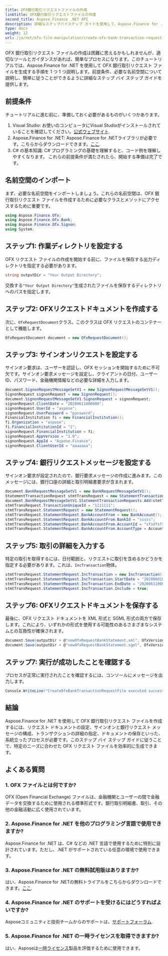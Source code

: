 ```yaml
---
title: OFX銀行取引リクエストファイルの作成
linktitle: OFX銀行取引リクエストファイルの作成
second_title: Aspose.Finance .NET API
description: 詳細なステップバイステップ ガイドを使用して、Aspose.Finance for .NET を使用して OFX 銀行取引リクエスト ファイルを作成する方法を学びます。#Aspose #Finance
type: docs
weight: 12
url: /ja/net/ofx-file-manipulation/create-ofx-bank-transaction-request-file/
---
```

OFX 銀行取引リクエスト ファイルの作成は困難に思えるかもしれませんが、適切なツールとガイダンスがあれば、簡単なプロセスになります。このチュートリアルでは、Aspose.Finance for .NET を使用して OFX 銀行取引リクエスト ファイルを生成する手順を 1 つ 1 つ説明します。前提条件、必要な名前空間について説明し、簡単に従うことができるように詳細なステップ バイ ステップ ガイドを提供します。
## 前提条件
チュートリアルに進む前に、準備しておく必要があるものがいくつかあります。
1.  Visual Studio: お使いのコンピュータにVisual Studioがインストールされていることを確認してください。[公式ウェブサイト](https://visualstudio.microsoft.com/).
2. Aspose.Finance for .NET: Aspose.Finance for .NETライブラリが必要です。こちらからダウンロードできます。[ここ](https://releases.aspose.com/finance/net/).
3. C# の基本知識: C# プログラミングの基礎を理解すると、コード例を理解しやすくなります。
これらの前提条件が満たされたら、開始する準備は完了です。
## 名前空間のインポート
まず、必要な名前空間をインポートしましょう。これらの名前空間は、OFX 銀行取引リクエスト ファイルを作成するために必要なクラスとメソッドにアクセスするために重要です。
```csharp
using Aspose.Finance.Ofx;
using Aspose.Finance.Ofx.Bank;
using Aspose.Finance.Ofx.Signon;
using System;
```
## ステップ1: 作業ディレクトリを設定する
OFX リクエスト ファイルの作成を開始する前に、ファイルを保存する出力ディレクトリを指定する必要があります。
```csharp
string outputDir = "Your Output Directory";
```
交換する`"Your Output Directory"`生成されたファイルを保存するディレクトリへのパスを指定します。
## ステップ2: OFXリクエストドキュメントを作成する
次に、`OfxRequestDocument`クラス。このクラスは OFX リクエストのコンテナーとして機能します。
```csharp
OfxRequestDocument document = new OfxRequestDocument();
```
## ステップ3: サインオンリクエストを設定する
サインオン要求は、ユーザーを認証し、OFX セッションを開始するために不可欠です。サインオン要求メッセージを設定し、クライアントの日付、ユーザー ID、パスワード、金融機関情報などの必要な詳細を入力します。
```csharp
document.SignonRequestMessageSetV1 = new SignonRequestMessageSetV1();
SignonRequest signonRequest = new SignonRequest();
document.SignonRequestMessageSetV1.SignonRequest = signonRequest;
signonRequest.ClientDate = "20200611000000";
signonRequest.UserId = "aspose";
signonRequest.UserPassword = "password";
FinancialInstitution fi = new FinancialInstitution();
fi.Organization = "aspose";
fi.FinancialInstitutionId = "1";
signonRequest.FinancialInstitution = fi;
signonRequest.AppVersion = "1.0";
signonRequest.AppId = "Aspose.Finance";
signonRequest.ClientUserId = "aaaaaaa";
```
## ステップ4: 銀行リクエストメッセージを設定する
サインオン要求が設定されたので、銀行要求メッセージの作成に進みます。このメッセージには、銀行口座の詳細と取引明細書要求が含まれます。
```csharp
document.BankRequestMessageSetV1 = new BankRequestMessageSetV1();
StatementTransactionRequest stmtTransRequest = new StatementTransactionRequest();
document.BankRequestMessageSetV1.StatementTransactionRequests.Add(stmtTransRequest);
stmtTransRequest.TransactionUniqueId = "1111111";
stmtTransRequest.StatementRequest = new StatementRequest();
stmtTransRequest.StatementRequest.BankAccountFrom = new BankAccount();
stmtTransRequest.StatementRequest.BankAccountFrom.BankId = "sssss";
stmtTransRequest.StatementRequest.BankAccountFrom.AccountId = "sfsdfsfsdf";
stmtTransRequest.StatementRequest.BankAccountFrom.AccountType = AccountEnum.CHECKING;
```
## ステップ5: 取引の詳細を入力する
特定の取引を取得するには、日付範囲と、リクエストに取引を含めるかどうかを指定する必要があります。これは、`IncTransaction`物体。
```csharp
stmtTransRequest.StatementRequest.IncTransaction = new IncTransaction();
stmtTransRequest.StatementRequest.IncTransaction.StartDate = "20200601000000";
stmtTransRequest.StatementRequest.IncTransaction.EndDate = "20200611000000";
stmtTransRequest.StatementRequest.IncTransaction.Include = true;
```
## ステップ6: OFXリクエストドキュメントを保存する
最後に、OFX リクエスト ドキュメントを XML 形式と SGML 形式の両方で保存します。これにより、いずれかの形式を使用する可能性のあるさまざまなシステムとの互換性が確保されます。
```csharp
document.Save(outputDir + @"newOfxRequestBankStatement.xml", OfxVersionEnum.V2x);
document.Save(outputDir + @"newOfxRequestBankStatement.sgml", OfxVersionEnum.V1x);
```
## ステップ7: 実行が成功したことを確認する
プロセスが正常に実行されたことを確認するには、コンソールにメッセージを出力します。
```csharp
Console.WriteLine("CreateOfxBankTransactionRequestFile executed successfully.");
```
## 結論
Aspose.Finance for .NET を使用して OFX 銀行取引リクエスト ファイルを作成するには、リクエスト ドキュメントの設定、サインオンと銀行リクエスト メッセージの構成、トランザクションの詳細の指定、ドキュメントの保存といった、系統立ったプロセスが必要です。このステップ バイ ステップ ガイドに従うことで、特定のニーズに合わせた OFX リクエスト ファイルを効率的に生成できます。
## よくある質問
### 1. OFX ファイルとは何ですか?
OFX (Open Financial Exchange) ファイルは、金融機関とユーザーの間で金融データを交換するために使用される標準形式です。銀行取引明細書、取引、その他の金融活動に広く使用されています。
### 2. Aspose.Finance for .NET を他のプログラミング言語で使用できますか?
Aspose.Finance for .NET は、C# などの .NET 言語で使用するために特別に設計されています。ただし、.NET がサポートされている任意の環境で使用できます。
### 3. Aspose.Finance for .NET の無料試用版はありますか?
はい、Aspose.Finance for .NETの無料トライアルをこちらからダウンロードできます。[ここ](https://releases.aspose.com/).
### 4. Aspose.Finance for .NET のサポートを受けるにはどうすればよいですか?
 Asposeコミュニティと技術チームからのサポートは、[サポートフォーラム](https://forum.aspose.com/c/finance/43).
### 5. Aspose.Finance for .NET の一時ライセンスを取得できますか?
はい、Asposeは[一時ライセンス](https://purchase.aspose.com/temporary-license/)製品を評価するために使用できます。
